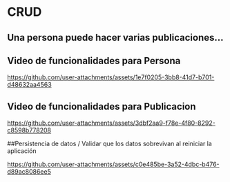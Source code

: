 # CRUD
## Una persona puede hacer varias publicaciones...

## Video de funcionalidades para Persona

https://github.com/user-attachments/assets/1e7f0205-3bb8-41d7-b701-d48632aa4563

## Video de funcionalidades para Publicacion

https://github.com/user-attachments/assets/3dbf2aa9-f78e-4f80-8292-c8598b778208




##Persistencia de datos / Validar que los datos sobrevivan al reiniciar la aplicación

https://github.com/user-attachments/assets/c0e485be-3a52-4dbc-b476-d89ac8086ee5


